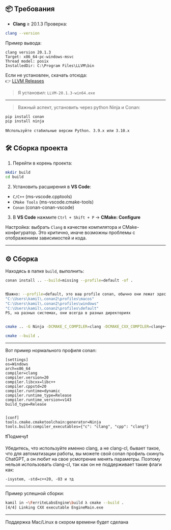 ## 📦 Требования
- **Clang** ≥ 20.1.3
Проверка:
```bash
clang --version
```

Пример вывода:
```
clang version 20.1.3
Target: x86_64-pc-windows-msvc
Thread model: posix
InstalledDir: C:\Program Files\LLVM\bin
```

Если не установлен, скачать отсюда:  
👉 [LLVM Releases](https://github.com/llvm/llvm-project/releases)

> Я установил: `LLVM-20.1.3-win64.exe`

---

> Важный аспект, установить через python Ninja и Conan:
```
pip install conan
pip install ninja

❗Используйте стабильные версии Python. 3.9.x или 3.10.x
```


## 🛠️ Сборка проекта

1. Перейти в корень проекта:

```bash
mkdir build
cd build
```

2. Установить расширения в **VS Code**:

- `C/C++` (ms-vscode.cpptools)
- `CMake Tools` (ms-vscode.cmake-tools)
- `Conan` (conan-conan-vscode)

3. В **VS Code** нажмите `Ctrl + Shift + P` → **CMake: Configure**

Настройка: выбрать `Clang` в качестве компилятора и CMake-конфигуратор. Это критично, иначе возможны проблемы с отображением зависимостей и кода.

---

## ⚙️ Сборка

Находясь в папке `build`, выполнить:

```bash
conan install .. --build=missing --profile=default -of .


❗Важно: --profile=default, это ваш profile conan, обычно они лежат здесь:
"C:\Users\kamil\.conan2\profiles\macos"
"C:\Users\kamil\.conan2\profiles\windows"
"C:\Users\kamil\.conan2\profiles\default"
PS, на разных системах, они всегда в разных директориях


cmake .. -G Ninja -DCMAKE_C_COMPILER=clang -DCMAKE_CXX_COMPILER=clang++ -DCMAKE_BUILD_TYPE=Release

cmake --build .
```
---

Вот пример нормального профиля conan:
```
[settings]
os=Windows
arch=x86_64
compiler=clang
compiler.version=20
compiler.libcxx=libc++
compiler.cppstd=20
compiler.runtime=dynamic
compiler.runtime_type=Release
compiler.runtime_version=v143
build_type=Release


[conf]
tools.cmake.cmaketoolchain:generator=Ninja
tools.build:compiler_executables={"c": "clang", "cpp": "clang"}
```
❗Подмечу❗

Убедитесь, что используйте именно clang, а не clang-cl, бывает такое, что для автоматизации работы, вы можете свой conan профиль скинуть ChatGPT, а он любит на свое усмотрение менять параметры.
Поэтому нельзя использовать clang-cl, так как он не поддерживает такие флаги как:
```
-isystem, -std=c++20, -O3 и тд
```

---

Пример успешной сборки:

```bash
kamil in ~\FerriteLabsEngine\build λ cmake --build .
[4/4] Linking CXX executable EngineMain.exe
```

---

Поддержка Mac/Linux в скором времени будет сделана
